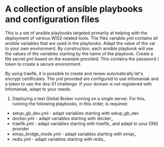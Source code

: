 # A collection of ansible playbooks and configuration files 

This is a set of ansible playbooks targeted primarily at helping with the deployment of various WIS2 related tools.
The files variable.yml contains all ansible variables that are used in the playbooks.
Adapt the value of the var to your own environment.
By construction, each ansible playbook will use the values of the variables starting by the name of the playbook.
Create a file secret.yml based on the example provided. This contains the password / token to create a secure environment.

By using traefik, it is possible to create and renew automatically let's encrypt certificates.
The yml provided are configured to use Infomaniak and a token to use the dns-01 challenge.
If your domain is not registered with Infomaniak, adapt to your needs.

1. Deploying a test Global Broker running on a single server.
For this, running the following playbooks, in this order, is required:
- setup_gb_dev.yml - adapt variables starting with setup_gb_dev
- docker.yml - adapt variables starting with docker_
- traefik.yml - adapt variables starting with traefik_ and adapt to your DNS provider
- emqx_bridge_mode.yml - adapt variables starting with emqx_
- redis.yml - adapt variables starting with redis_
